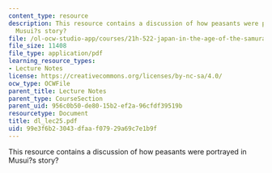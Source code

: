 ```yaml
---
content_type: resource
description: This resource contains a discussion of how peasants were portrayed in
  Musui?s story?
file: /ol-ocw-studio-app/courses/21h-522-japan-in-the-age-of-the-samurai-history-and-film-fall-2006/99e3f6b23043dfaaf07929a69c7e1b9f_dl_lec25.pdf
file_size: 11408
file_type: application/pdf
learning_resource_types:
- Lecture Notes
license: https://creativecommons.org/licenses/by-nc-sa/4.0/
ocw_type: OCWFile
parent_title: Lecture Notes
parent_type: CourseSection
parent_uid: 956c0b50-de80-15b2-ef2a-96cfdf39519b
resourcetype: Document
title: dl_lec25.pdf
uid: 99e3f6b2-3043-dfaa-f079-29a69c7e1b9f
---
```

This resource contains a discussion of how peasants were portrayed in Musui?s story?